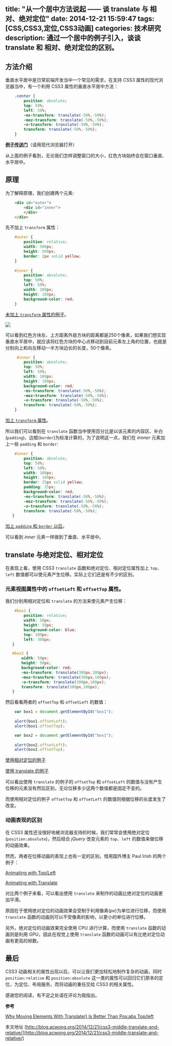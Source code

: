 title: "从一个居中方法说起 —— 谈 translate 与 相对、绝对定位"
date: 2014-12-21 15:59:47
tags: [CSS,CSS3,定位,CSS3动画]
categories: 技术研究
description: 通过一个居中的例子引入，谈谈 translate 和 相对、绝对定位的区别。
---

## 方法介绍

垂直水平居中是日常前端开发当中一个常见的需求，在支持 CSS3 属性的现代浏览器当中，有一个利用 CSS3 属性的垂直水平居中方法：

```css
    .center {
        position: absolute;
        top: 50%;
        left: 50%;
        -ms-transform: translate(-50%,-50%);
        -moz-transform: translate(-50%,-50%);
        -o-transform: translate(-50%,-50%);
        transform: translate(-50%,-50%); 
    }
```

**[例子传送门](http://jsfiddle.net/acwong/kjcvss1a/)**（请用现代浏览器打开）

从上面的例子看到，无论我们怎样调整窗口的大小，红色方块始终会在窗口垂直、水平居中。

<!-- more -->

## 原理

为了解释原理，我们创建两个元素:

```html
    <div id="outer">
        <div id="inner">
        </div>
    </div>
```

先不加上 `transform` 属性：

```css
    #outer {
        position: relative;
        width: 500px;
        height: 500px;
        border: 2px solid yellow;
    }
    
    #inner {
        position: absolute;
        top: 50%;
        left: 50%;
        width: 100px;
        height: 100px;
        background-color: red;
    }
```

[未加上 `transform` 属性的例子](http://jsfiddle.net/acwong/kjcvss1a/1)。

[![](http://acwongblog.qiniudn.com/2014-12_middle-position.PNG)](http://acwongblog.qiniudn.com/2014-12_middle-position.PNG)

可以看到红色方块左、上方距离外层方块的距离都是250个像素，如果我们想实现垂直水平居中，就应该将红色方块的中心点移动到目前元素左上角的位置，也就是分别向上和向左移动一半方块边长的长度，50个像素。

```css
     #inner {
        position: absolute;
        top: 50%;
        left: 50%;
        width: 100px;
        height: 100px;
        background-color: red;
        -ms-transform: translate(-50%,-50%);
        -moz-transform: translate(-50%,-50%);
        -o-transform: translate(-50%,-50%);
        transform: translate(-50%,-50%);
    }
```

[加上 `transform` 属性](http://jsfiddle.net/acwong/kjcvss1a/2/)。

所以我们可以看到在 `translate` 函数当中使用百分比是以该元素的内容区、补白(`padding`)、边框(`border`)为标准计算的，为了说明这一点，我们在 *innner* 元素加上一些 `padding` 和 `border`:

```css
    #inner {
        position: absolute;
        top: 50%;
        left: 50%;
        width: 100px;
        height: 100px;
        border: 25px solid yellow;
        padding: 25px;
        background-color: red;
        -ms-transform: translate(-50%,-50%);
        -moz-transform: translate(-50%,-50%);
        -o-transform: translate(-50%,-50%);
        transform: translate(-50%,-50%);
   }
```

[加上 `padding` 和 `border` 以后](http://jsfiddle.net/acwong/kjcvss1a/3/)。

可以看到 *inner* 元素一样做到了垂直、水平居中。

## translate 与绝对定位、相对定位

在表现上看，使用 CSS3 `translate` 函数和绝对定位、相对定位属性加上 `top`、`left` 数值都可以使元素产生位移。实际上它们还是有不少的区别。

### 元素视图属性中的 `offsetLeft` 和 `offsetTop` 属性。

我们分别用相对定位和 `translate` 的方法来使元素产生位移：

```css
    #box1 {
        position: relative;
        width: 50px;
        height: 50px;
        background-color: blue;
        top: 100px;
        left: 300px;
   }
```

```css
   #box2 {
       width: 50px;
       height: 50px;
       background-color: red;
       -ms-transform: translate(300px,100px);
       -moz-transform: translate(300px,100px);
       -o-transform: translate(300px,100px);
       transform: translate(300px,100px);
   }
```

然后看看两者的 `offsetTop` 和 `offsetLeft` 的数值：

```javascript
    var box1 = document.getElementById("box1");
    
    alert(box1.offsetLeft);
    alert(box1.offsetTop);
```

```javascript
    var box2 = document.getElementById("box1");
    
    alert(box2.offsetLeft);
    alert(box2.offsetTop);
```

[使用相对定位的例子](http://jsfiddle.net/acwong/kjcvss1a/5/)

[使用 translate 的例子](http://jsfiddle.net/acwong/kjcvss1a/6/)

可以看出使用 `translate` 的例子的 `offsetTop` 和 `offsetLeft` 的数值与没有产生位移的元素没有然后区别，无论位移多少这两个数值都是固定不变的。

而使用相对定位的例子 `offsetTop` 和 `offsetLeft` 的数值则根据位移的长度发生了改变。

### 动画表现的区别

在 CSS3 属性还没很好地被浏览器支持的时候，我们常常会使用绝对定位(`position:absolute`)，然后结合 *jQuery* 改变元素的 `top`、`left` 的数值来做位移的动画效果。

然而，两者在位移动画的表现上也有一定的区别。借用国外博主 Paul Irish 的两个例子：

[Animating with Top/Left](http://codepen.io/paulirish/pen/nkwKs)

[Animating with Translate](http://codepen.io/paulirish/pen/LsxyF)

对比两个例子来看，可以看出使用 `translate` 来制作的动画比绝对定位的动画更加平滑。

原因在于使用绝对定位的动画效果会受制于利用像素(*px*)为单位进行位移，而使用 `translate` 函数的动画则可以不受像素的影响，以更小的单位进行位移。

另外，绝对定位的动画效果完全使用 CPU 进行计算，而使用 `translate` 函数的动画则是利用 GPU，因此在视觉上使用  `translate` 函数的动画可以有比绝对定位动画有更高的帧数。

## 最后

CSS3 动画相关的属性出现以后，可以让我们更加轻松地制作复杂的动画，同时 `position:relative` 和 `position:absolute` 这一类的属性可以回归它们原本的定位，为定位、布局服务，而将动画的重任交给 CSS3 的相关属性。

感谢您的阅读，有不足之处请在评论为我指出。

**参考**

[Why Moving Elements With Translate() Is Better Than Pos:abs Top/left](http://www.paulirish.com/2012/why-moving-elements-with-translate-is-better-than-posabs-topleft/)

本文地址 [http://blog.acwong.org/2014/12/21/css3-middle-translate-and-relative/](http://blog.acwong.org/2014/12/21/css3-middle-translate-and-relative/)




